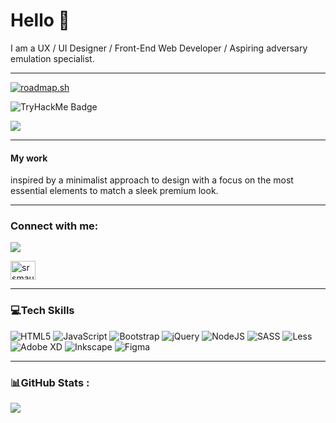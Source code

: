 # Hello 👋
I am a UX / UI Designer / Front-End Web Developer / Aspiring adversary emulation specialist.

---
[![roadmap.sh](https://roadmap.sh/card/tall/65e7eb70d8455747573d8ef1?variant=dark&roadmaps=cyber-security%2Cfrontend%2Cux-design)](https://roadmap.sh)


![TryHackMe Badge](https://tryhackme-badges.s3.amazonaws.com/rmb.png)


[![](https://tryhackme.com/badge/3057674)](https://tryhackme.com)

---

#### My work
inspired by a
minimalist approach to design
with a focus on the most
essential elements to match a
sleek premium look.

---

<h3 align="left">Connect with me:</h3>

[![](https://visitcount.itsvg.in/api?id=rmb-dev&icon=0&color=0)](https://visitcount.itsvg.in)

<p align="left">
<a href="https://linkedin.com/in/rbyrchenko" target="blank"><img align="center" src="https://raw.githubusercontent.com/rahuldkjain/github-profile-readme-generator/master/src/images/icons/Social/linked-in-alt.svg" alt="srsmaurya" height="30" width="40" /></a>

</p>

---

### 💻Tech Skills

![HTML5](https://img.shields.io/badge/html5-%23E34F26.svg?style=flat-square&logo=html5&logoColor=white) ![JavaScript](https://img.shields.io/badge/javascript-%23323330.svg?style=flat-square&logo=javascript&logoColor=%23F7DF1E) ![Bootstrap](https://img.shields.io/badge/bootstrap-%23563D7C.svg?style=flat-square&logo=bootstrap&logoColor=white) ![jQuery](https://img.shields.io/badge/jquery-%230769AD.svg?style=flat-square&logo=jquery&logoColor=white)  ![NodeJS](https://img.shields.io/badge/node.js-6DA55F?style=flat-square&logo=node.js&logoColor=white) ![SASS](https://img.shields.io/badge/SASS-hotpink.svg?style=flat-square&logo=SASS&logoColor=white) ![Less](https://img.shields.io/badge/less-2B4C80?style=flat-square&logo=less&logoColor=white) ![Adobe XD](https://img.shields.io/badge/Adobe%20XD-470137?style=flat-square&logo=Adobe%20XD&logoColor=#FF61F6) ![Inkscape](https://img.shields.io/badge/Inkscape-e0e0e0?style=flat-square&logo=inkscape&logoColor=080A13) ![Figma](https://img.shields.io/badge/figma-%23F24E1E.svg?style=flat-square&logo=figma&logoColor=white)

---

### 📊GitHub Stats :

![](https://github-readme-stats.vercel.app/api/top-langs/?username=rmb-dev&theme=darcula&hide_border=false&include_all_commits=true&count_private=true&layout=compact)
